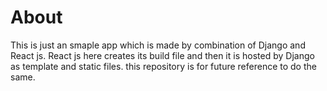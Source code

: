 # About

This is just an smaple app which is made by combination of Django and React js. React js here creates its build file and then it is hosted by Django as template and static files. this repository is for future reference to do the same. 
